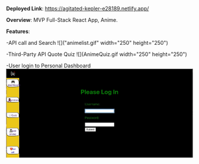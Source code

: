 **Deployed Link**:
https://agitated-kepler-e28189.netlify.app/


**Overview**: MVP Full-Stack React App, Anime. 



**Features**:

 -API call and Search
 ![]("animelist.gif" width="250" height="250")
 
 
 -Third-Party API Quote Quiz
![](AnimeQuiz.gif width="250" height="250")
 
 
 
 -User login to Personal Dashboard
 ![](animelogin.gif)
